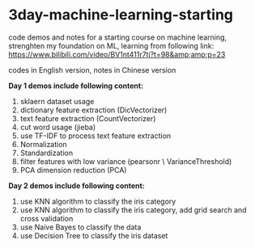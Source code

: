 # 3day-machine-learning-starting
code demos and notes for a starting course on machine learning, strenghten my foundation on ML, learning from following link: https://www.bilibili.com/video/BV1nt411r7tj?t=98&amp;amp;p=23

codes in English version, notes in Chinese version

**Day 1 demos include following content:**
  1. sklaern dataset usage 
  2. dictionary feature extraction (DicVectorizer)
  3. text feature extraction (CountVectorizer)
  4. cut word usage (jieba)
  5. use TF-IDF to process text feature extraction
  6. Normalization
  7. Standardization
  8. filter features with low variance (pearsonr \ VarianceThreshold)
  9. PCA dimension reduction (PCA)

**Day 2 demos include following content:**
  1. use KNN algorithm to classify the iris category
  2. use KNN algorithm to classify the iris category, add grid search and cross validation
  3. use Naive Bayes to classify the data
  4. use Decision Tree to classify the iris dataset 

